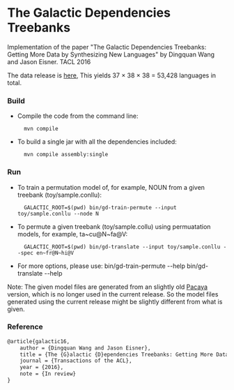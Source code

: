 # The Galactic Dependencies Treebanks Implementation of the paper "The Galactic Dependencies Treebanks: Getting More Data by Synthesizing New Languages" by Dingquan Wang and Jason Eisner. TACL 2016The data release is [here](http://dx.doi.org/10.7910/DVN/8ZT5KF), This yields 37 × 38 × 38 = 53,428 languages in total. ### Build* Compile the code from the command line:        mvn compile* To build a single jar with all the dependencies included:        mvn compile assembly:single### Run * To train a permutation model of, for example, NOUN from a given treebank (toy/sample.conllu):        GALACTIC_ROOT=$(pwd) bin/gd-train-permute --input toy/sample.conllu --node N * To permute a given treebank (toy/sample.collu) using permuatation models, for example, ta~cu@N~fa@V:         GALACTIC_ROOT=$(pwd) bin/gd-translate --input toy/sample.conllu --spec en~fr@N~hi@V* For more options, please use:        bin/gd-train-permute --help        bin/gd-translate --helpNote: The given model files are generated from an slightly old [Pacaya](https://github.com/mgormley/pacaya) version, which is no longer used in the current release. So the model files generated using the current release might be slightly different from what is given. ### Reference ```latex@article{galactic16,    author = {Dingquan Wang and Jason Eisner},    title = {The {G}alactic {D}ependencies Treebanks: Getting More Data by Synthesizing New Languages},    journal = {Transactions of the ACL},    year = {2016},    note = {In review}}